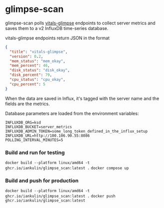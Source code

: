 # glimpse-scan

glimpse-scan polls [vitals-glimpse](https://github.com/IanKulin/vitals-glimpse) endpoints to collect server metrics and saves them to a v2 InfluxDB time-series database.

vitals-glimpse endpoints return JSON in the format

```json
{
  "title": "vitals-glimpse",
  "version": 0.2,
  "mem_status": "mem_okay",
  "mem_percent": 46,
  "disk_status": "disk_okay",
  "disk_percent": 79,
  "cpu_status": "cpu_okay",
  "cpu_percent": 5
}
```

When the data are saved in Influx, it's tagged with the server name and the fields are the metrics. 

Database parameters are loaded from the environment variables:
```
INFLUXDB_ORG=ksd
INFLUXDB_BUCKET=server_metrics
INFLUXDB_ADMIN_TOKEN=some_long_token_defined_in_the_influx_setup
INFLUXDB_URL=http://100.106.90.55:8086
POLLING_INTERVAL_MINUTES=5
```

### Build and run for testing
`docker build --platform linux/amd64 -t ghcr.io/iankulin/glimpse_scan:latest .`
`docker compose up`

### Build and push for production
`docker build --platform linux/amd64 -t ghcr.io/iankulin/glimpse_scan:latest .`
`docker push ghcr.io/iankulin/glimpse_scan:latest`